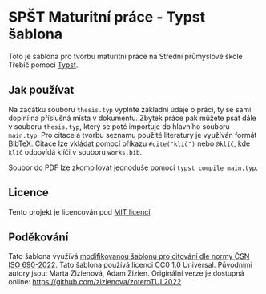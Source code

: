 # SPŠT Maturitní práce - Typst šablona

Toto je šablona pro tvorbu maturitní práce na Střední průmyslové škole Třebíč pomocí [Typst](https://typst.app/).

## Jak používat

Na začátku souboru `thesis.typ` vyplňte základní údaje o práci, ty se sami doplní na příslušná místa v dokumentu.
Zbytek práce pak můžete psát dále v souboru `thesis.typ`, který se poté importuje do hlavního souboru `main.typ`.
Pro citace a tvorbu seznamu použité literatury je využíván formát [BibTeX](https://en.wikipedia.org/wiki/BibTeX). Citace lze vkládat pomocí příkazu `#cite("klíč")` nebo `@klíč`, kde `klíč` odpovídá klíči v souboru `works.bib`.  

Soubor do PDF lze zkompilovat jednoduše pomocí `typst compile main.typ`.

## Licence

Tento projekt je licencován pod [MIT licencí](LICENSE).

## Poděkování

Tato šablona využívá [modifikovanou šablonu pro citování dle normy ČSN ISO 690-2022](./iso690-2022.csl). Tato šablona používá licenci CC0 1.0 Universal. Původními autory jsou:
Marta Zizienová, Adam Zizien. Originální verze je dostupná online: https://github.com/zizienova/zoteroTUL2022
